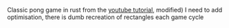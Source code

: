 Classic pong game in rust
from the [youtube tutorial](https://youtube.com/watch?v=TUE_HSgQiG0), modified)
I need to add optimisation, there is dumb recreation of rectangles each game cycle 

